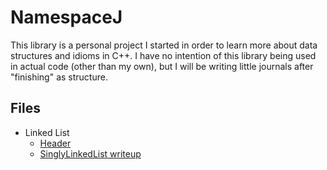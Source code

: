 # NamespaceJ

This library is a personal project I started in order to learn more about data structures and idioms in C++.
I have no intention of this library being used in actual code (other than my own), but I will be writing little journals after "finishing" as structure.

## Files

* Linked List
    - [Header](linkedlist.h)
    - [SinglyLinkedList writeup](doc/linkedlist.md#Singly-linked-list)